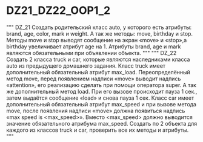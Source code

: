 # DZ21_DZ22_OOP1_2
"""
DZ_21
Создать родительский класс auto, у которого есть атрибуты:
brand, age, cоlor, mark и weight.
А так же методы: move, birthday и stop.
Методы move и stop выводят сообщение на экран «move» и «stop»,а birthday увеличивает атрибут age на 1.
Атрибуты brand, age и mark являются обязательными при объявлении объекта.
"""
"""
DZ_22
Создать 2 класса truck и car, которые являются наследниками класса auto 
из предыдущего домашнего задания.
Класс truck имеет дополнительный обязательный атрибут max_load.
Переопределённый метод move, перед появлением надписи «move» выводит надпись «attention», 
его реализацию сделать при помощи оператора super.
А так же дополнительный метод load. При его вызове происходит пауза 1 сек., 
затем выдаётся сообщение «load» и снова пауза 1 сек.
Класс car имеет дополнительный обязательный атрибут max_speed и при вызове
метода move, после появления надписи «move» должна появиться надпись
«max speed is <max_speed>». Вместо <max_speed> должно выводится значение 
обязательного атрибума max_speed.
Создать по 2 объекта для каждого из классов truck и car, проверить все их методы и атрибуты.
"""
